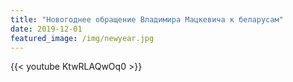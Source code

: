 ```yaml
---
title: "Новогоднее обращение Владимира Мацкевича к беларусам"
date: 2019-12-01
featured_image: /img/newyear.jpg
---
```


{{< youtube KtwRLAQwOq0 >}}
